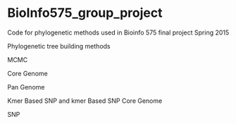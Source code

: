 # BioInfo575_group_project
Code for phylogenetic methods used in Bioinfo 575 final project Spring 2015

Phylogenetic tree building methods

MCMC

Core Genome

Pan Genome

Kmer Based SNP and kmer Based SNP Core Genome

SNP 

